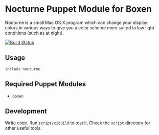 # Nocturne Puppet Module for Boxen

Nocturne is a small Mac OS X program which can change your display colors in various ways to give you a color scheme more suited to low light conditions (such as at night).

[![Build Status](https://travis-ci.org/singuerinc/puppet-nocturne.png?branch=master)](https://travis-ci.org/singuerinc/puppet-nocturne)

## Usage

```puppet
include nocturne
```

## Required Puppet Modules

* `boxen`

## Development

Write code. Run `script/cibuild` to test it. Check the `script`
directory for other useful tools.
